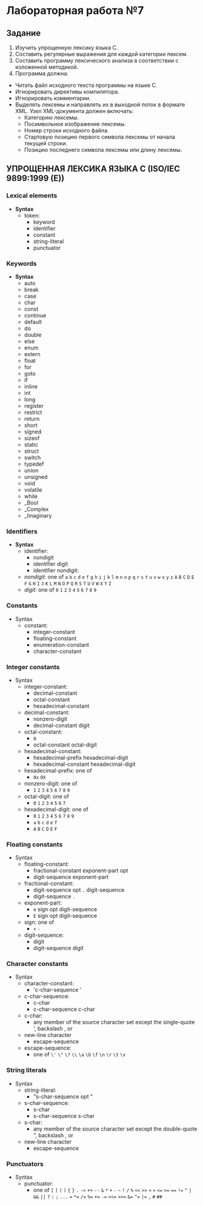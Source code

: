 # Лабораторная работа №7
## Задание
1. Изучить упрощенную лексику языка C.
2. Составить регулярные выражения для каждой категории лексем.
3. Составить программу лексического анализа в соответствии с изложенной методикой.
4. Программа должна:
  * Читать файл исходного текста программы на языке C.
  *  Игнорировать директивы компилятора.
  * Игнорировать комментарии.
  * Выделять лексемы и направлять их в выходной поток в формате XML. Узел XML-документа должен
включать:
    * Категорию лексемы.
    * Посимвольное изображение лексемы.
    * Номер строки исходного файла.
    * Стартовую позицию первого символа лексемы от начала текущей строки.
    * Позицию последнего символа лексемы или длину лексемы.

## УПРОЩЕННАЯ ЛЕКСИКА ЯЗЫКА C (ISO/IEC 9899:1999 (E))
### Lexical elements
* **Syntax**
  * token:
    * keyword
    * identifier
    * constant
    * string-literal
    * punctuator

### Keywords
* **Syntax**
  * auto
  * break
  * case
  * char
  * const
  * continue
  * default
  * do
  * double
  * else
  * enum
  * extern
  * float
  * for
  * goto
  * if
  * inline
  * int
  * long
  * register
  * restrict
  * return
  * short
  * signed
  * sizeof
  * static
  * struct
  * switch
  * typedef
  * union
  * unsigned
  * void
  * volatile
  * while
  * _Bool
  * _Complex
  * _Imaginary

### Identifiers
* **Syntax**
  * identifier:
    * nondigit
    * identifier digit
    * identifier nondigit:
  * *nondigit*: one of `a` `b` `c` `d` `e` `f` `g` `h` `i` `j` `k` `l` `m` `n` `o` `p` `q` `r` `s` `t` `u` `v` `w` `x` `y`
`z` `A` `B` `C` `D` `E` `F` `G` `H` `I` `J` `K` `L` `M` `N` `O` `P` `Q` `R` `S` `T` `U` `V` `W` `X` `Y` `Z`
  * *digit*: one of `0` `1` `2` `3` `4` `5` `6` `7` `8` `9`

### Constants
* Syntax
  * constant:
    * integer-constant
    * floating-constant
    * enumeration-constant
    * character-constant
    
### Integer constants
* Syntax
  * integer-constant:
    * decimal-constant
    * octal-constant
    * hexadecimal-constant
  * decimal-constant:
    * nonzero-digit
    * decimal-constant digit
  * octal-constant:
    * `0`
    * octal-constant octal-digit
  * hexadecimal-constant:
    * hexadecimal-prefix hexadecimal-digit
    * hexadecimal-constant hexadecimal-digit
  * hexadecimal-prefix: one of
    * `0x` `0X`
  * nonzero-digit: one of
    * `1` `2` `3` `4` `5` `6` `7` `8` `9`
  * octal-digit: one of
    * `0` `1` `2` `3` `4` `5` `6` `7`
  * hexadecimal-digit: one of
    * `0` `1` `2` `3` `4` `5` `6` `7` `8` `9`
    * `a` `b` `c` `d` `e` `f`
    * `A` `B` `C` `D` `E` `F`
    
### Floating constants
* Syntax
  * floating-constant:
    * fractional-constant exponent-part opt
    * digit-sequence exponent-part
  * fractional-constant:
    * digit-sequence opt `.` digit-sequence
    * digit-sequence `.`
  * exponent-part:
    * `e` sign opt digit-sequence
    * `E` sign opt digit-sequence
  * sign: one of
    * `+` `-`
  * digit-sequence:
    * digit
    * digit-sequence digit
    
### Character constants
* Syntax
  * character-constant:
    * 'c-char-sequence '
  * c-char-sequence:
    * c-char
    * c-char-sequence c-char
  * c-char:
    * any member of the source character set except the single-quote ', backslash \, or
  * new-line character
    * escape-sequence
  * escape-sequence:
    * one of `\'` `\"` `\?` `\\` `\a` `\b` `\f` `\n` `\r` `\t` `\v`
    
### String literals
* Syntax
  * string-literal:
    * "s-char-sequence opt "
  * s-char-sequence:
    * s-char
    * s-char-sequence s-char
  * s-char:
    * any member of the source character set except the double-quote ", backslash \, or
  * new-line character
    * escape-sequence
    
### Punctuators
* Syntax
  * punctuator:
    * one of `[` `]` `(` `)` `{` `}` `.` `->` `++` `--` `&` `*` `+` `-` `~` `!` `/` `%` `<<` `>>` `<` `>` `<=` `>=` `==`
`!=` `^` `|` `&&` `||` `?` `:` `;` `...` `=` `*=` `/=` `%=` `+=` `-=` `<<=` `>>=` `&=` `^=` `|=` `,` `#` `##`
